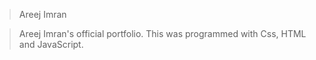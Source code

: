 > Areej Imran 

> Areej Imran's official portfolio. This was programmed with Css, HTML and JavaScript. 
